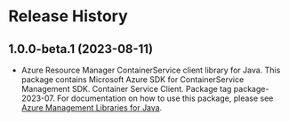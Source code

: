 # Release History

## 1.0.0-beta.1 (2023-08-11)

- Azure Resource Manager ContainerService client library for Java. This package contains Microsoft Azure SDK for ContainerService Management SDK. Container Service Client. Package tag package-2023-07. For documentation on how to use this package, please see [Azure Management Libraries for Java](https://aka.ms/azsdk/java/mgmt).
